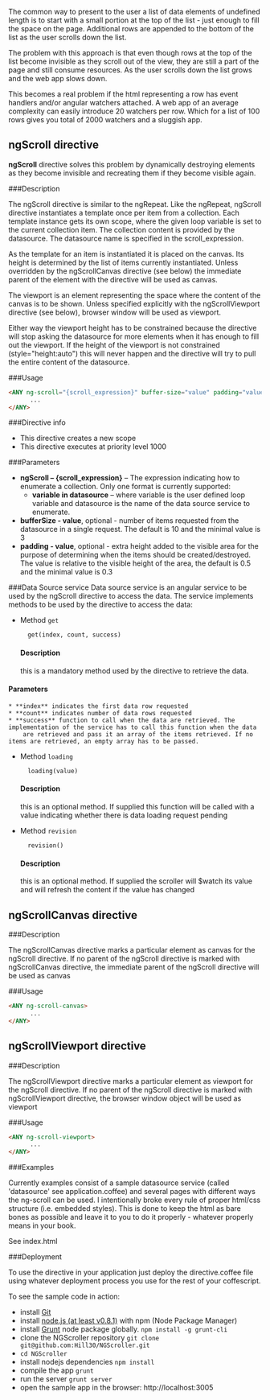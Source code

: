 The common way to present to the user a list of data elements of undefined length is to start with a small portion at the top of the
list - just enough to fill the space on the page. Additional rows are appended to the bottom of the list as the user scrolls down the list.

The problem with this approach is that even though rows at the top of the list become invisible as they scroll out of the view,
they are still a part of the page and still consume resources. As the user scrolls down the list grows and the web app slows down.

This becomes a real problem if the html representing a row has event handlers and/or angular watchers attached. A web app of an average
complexity can easily introduce 20 watchers per row. Which for a list of 100 rows gives you total of 2000 watchers and a sluggish app.

ngScroll directive
-------------------

**ngScroll** directive solves this problem by dynamically destroying elements as they become invisible and recreating
them if they become visible again.

###Description

The ngScroll directive is similar to the ngRepeat. Like the ngRepeat, ngScroll directive instantiates a template once per item from a collection.
Each template instance gets its own scope, where the given loop variable is set to the current collection item. The collection content is provided by
the datasource. The datasource name is specified in the scroll_expression.

As the template for an item is instantiated it is placed on the canvas. Its height is determined by the list of items currently instantiated.
Unless overridden by the ngScrollCanvas directive (see below) the immediate parent of the element with the directive will be used as canvas.

The viewport is an element representing the space where the content of the canvas is to be shown. Unless specified explicitly with the
ngScrollViewport directive (see below), browser window will be used as viewport.

Either way the viewport height has to be constrained because the directive will stop asking the datasource for more elements when it has enough
to fill out the viewport. If the height of the viewport is not constrained (style="height:auto") this will never happen and the directive will
try to pull the entire content of the datasource.

###Usage

```html
<ANY ng-scroll="{scroll_expression}" buffer-size="value" padding="value">
      ...
</ANY>
```

###Directive info
* This directive creates a new scope
* This directive executes at priority level 1000

###Parameters
* **ngScroll – {scroll_expression}** – The expression indicating how to enumerate a collection. Only one format is currently supported:
    * **variable in datasource** – where variable is the user defined loop variable and datasource is the name of the data source service to enumerate.
* **bufferSize - value**, optional - number of items requested from the datasource in a single request. The default is 10 and the minimal value is 3
* **padding - value**, optional - extra height added to the visible area for the purpose of determining when the items should be created/destroyed.
The value is relative to the visible height of the area, the default is 0.5 and the minimal value is 0.3

###Data Source service
Data source service is an angular service to be used by the ngScroll directive to access the data. The service implements methods to be used by
the directive to access the data:

* Method `get`

        get(index, count, success)

    #### Description
    this is a mandatory method used by the directive to retrieve the data.
#### Parameters
    * **index** indicates the first data row requested
    * **count** indicates number of data rows requested
    * **success** function to call when the data are retrieved. The implementation of the service has to call this function when the data
        are retrieved and pass it an array of the items retrieved. If no items are retrieved, an empty array has to be passed.

* Method `loading`

        loading(value)

    #### Description
    this is an optional method. If supplied this function will be called with a value indicating whether there is data loading request pending

* Method `revision`

        revision()

    #### Description
    this is an optional method. If supplied the scroller will $watch its value and will refresh the content if the value has changed

ngScrollCanvas directive
-------------------
###Description

The ngScrollCanvas directive marks a particular element as canvas for the ngScroll directive. If no parent of the ngScroll directive is
marked with ngScrollCanvas directive, the immediate parent of the ngScroll directive will be used as canvas

###Usage

```html
<ANY ng-scroll-canvas>
      ...
</ANY>
```

ngScrollViewport directive
-------------------
###Description

The ngScrollViewport directive marks a particular element as viewport for the ngScroll directive. If no parent of the ngScroll directive is
marked with ngScrollViewport directive, the browser window object will be used as viewport

###Usage

```html
<ANY ng-scroll-viewport>
      ...
</ANY>
```


###Examples

Currently examples consist of a sample datasource service (called 'datasource' see application.coffee) and several pages with different ways the ng-scroll can be used.
I intentionally broke every rule of proper html/css structure (i.e. embedded styles). This is done to keep the html as bare bones as possible and leave
it to you to do it properly - whatever properly means in your book.

See index.html

###Deployment

To use the directive in your application just deploy the directive.coffee file using whatever deployment process you use for the rest of your coffescript.

To see the sample code in action:
* install [Git](http://git-scm.com/)
* install [node.js (at least v0.8.1)](http://nodejs.org/) with npm (Node Package Manager)
* install [Grunt](https://github.com/gruntjs/grunt) node package globally.  `npm install -g grunt-cli`
* clone the NGScroller repository `git clone git@github.com:Hill30/NGScroller.git`
* `cd NGScroller`
* install nodejs dependencies `npm install`
* compile the app `grunt`
* run the server `grunt server`
* open the sample app in the browser: http://localhost:3005